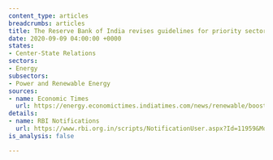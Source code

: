 ```yaml
---
content_type: articles
breadcrumbs: articles
title: The Reserve Bank of India revises guidelines for priority sector lending (PSL)
date: 2020-09-09 04:00:00 +0000
states:
- Center-State Relations
sectors:
- Energy
subsectors:
- Power and Renewable Energy
sources:
- name: Economic Times
  url: https://energy.economictimes.indiatimes.com/news/renewable/boost-for-renewable-energy-rbi-issues-revised-priority-sector-lending-guidelines/77930948
details:
- name: RBI Notifications
  url: https://www.rbi.org.in/scripts/NotificationUser.aspx?Id=11959&Mode=0
is_analysis: false

---
```

